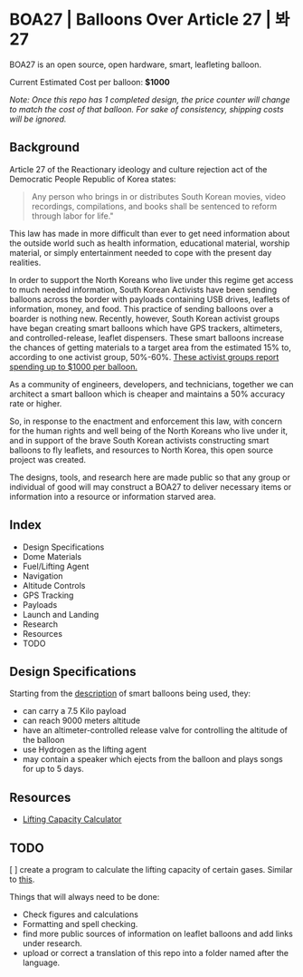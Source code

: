 # BOA27 | Balloons Over Article 27 | 봐27

BOA27 is an open source, open hardware, smart, leafleting balloon.

Current Estimated Cost per balloon: **$1000**

_Note: Once this repo has 1 completed design, the price counter will change to match
the cost of that balloon. For sake of consistency, shipping costs will be
ignored._

## Background

Article 27 of the Reactionary ideology and culture rejection act of the
Democratic People Republic of Korea states:

> Any person who brings in or distributes South Korean movies, video
> recordings, compilations, and books shall be sentenced to reform through
> labor for life."

This law has made in more difficult than ever to get need information about the
outside world such as health information, educational material, worship
material, or simply entertainment needed to cope with the present day
realities.

In order to support the North Koreans who live under this regime get access to
much needed information, South Korean Activists have been sending balloons
across the border with payloads containing USB drives, leaflets of information,
money, and food. This practice of sending balloons over a boarder is nothing
new. Recently, however, South Korean activist groups have began creating smart
balloons which have GPS trackers, altimeters, and
controlled-release, leaflet dispensers. These smart balloons increase the chances
of getting materials to a target area from the estimated 15% to, according to one
activist group, 50%-60%. [These activist groups report spending up to $1000 per
balloon.](https://www.reuters.com/graphics/NORTHKOREA-SOUTHKOREA/BALLOONS/zdvxxrnzmvx/)

As a community of engineers, developers, and technicians, together we can
architect a smart balloon which is cheaper and maintains a 50% accuracy rate or
higher.

So, in response to the enactment and enforcement this law, with concern for the
human rights and well being of the North Koreans who live under it, and in
support of the brave South Korean activists constructing smart balloons to fly
leaflets, and resources to North Korea, this open source project was created.

The designs, tools, and research here are made public so that any group or
individual of good will may construct a BOA27 to deliver necessary items or
information into a resource or information starved area.

## Index

- Design Specifications
- Dome Materials
- Fuel/Lifting Agent
- Navigation
- Altitude Controls
- GPS Tracking
- Payloads
- Launch and Landing
- Research
- Resources
- TODO

## Design Specifications

Starting from the
[description](https://www.reuters.com/graphics/NORTHKOREA-SOUTHKOREA/BALLOONS/zdvxxrnzmvx/) of smart balloons being used, they:

- can carry a 7.5 Kilo payload
- can reach 9000 meters altitude
- have an altimeter-controlled release valve for controlling the altitude of
  the balloon
- use Hydrogen as the lifting agent
- may contain a speaker which ejects from the balloon and plays songs for up to
  5 days.

## Resources

- [Lifting Capacity Calculator](https://www.omnicalculator.com/everyday-life/helium-balloons)

## TODO

[ ] create a program to calculate the lifting capacity of certain gases.
Similar to [this](https://www.omnicalculator.com/everyday-life/helium-balloons).

Things that will always need to be done:

- Check figures and calculations
- Formatting and spell checking.
- find more public sources of information on leaflet balloons and add links
  under research.
- upload or correct a translation of this repo into a folder named after the language.
